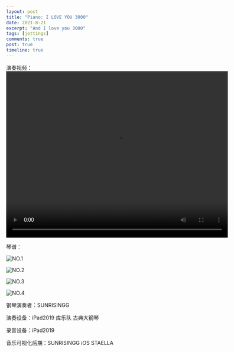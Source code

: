 ```yaml
---
layout: post
title: "Piano: I LOVE YOU 3000"
date: 2021-8-21
excerpt: "And I love you 3000"
tags: [jottings]
comments: true
post: true
timeline: true
---
```



演奏视频：
<video width="600" height="450" controls>
    <source src="https://raw.githubusercontent.com/SUNRISINGGG/sunrisinggg.github.io/master/assets/img/Poems/I_Love_You_3000.mp4" type="video/mp4">
</video>

琴谱：

![NO.1](https://raw.githubusercontent.com/SUNRISINGGG/sunrisinggg.github.io/master/assets/img/Poems/ily1.jpg "NO.1")

![NO.2](https://raw.githubusercontent.com/SUNRISINGGG/sunrisinggg.github.io/master/assets/img/Poems/ily2.jpg "NO.2")

![NO.3](https://raw.githubusercontent.com/SUNRISINGGG/sunrisinggg.github.io/master/assets/img/Poems/ily3.jpg "NO.3")

![NO.4](https://raw.githubusercontent.com/SUNRISINGGG/sunrisinggg.github.io/master/assets/img/Poems/ily4.jpg "NO.4")

钢琴演奏者：SUNRISINGG

演奏设备：iPad2019 库乐队 古典大钢琴

录音设备：iPad2019

音乐可视化后期：SUNRISINGG iOS STAELLA 
